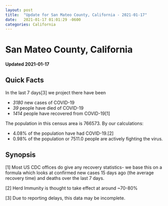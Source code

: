 ```yaml
---
layout: post
title:  "Update for San Mateo County, California - 2021-01-17"
date:   2021-01-17 01:01:29 -0600
categories: California
---
```


# San Mateo County, California
#### Updated 2021-01-17

## Quick Facts

In the last 7 days[3] we project there have been
- *3180* new cases of COVID-19
- *39* people have died of COVID-19
- *1414* people have recovered from COVID-19[1]

The population in this census area is 766573. By our calculations:
- 4.08% of the population have had COVID-19.[2]
- 0.98% of the population or 7511.0 people are actively fighting the virus.

## Synopsis




[1] Most US CDC offices do give any recovery statistics- we base this on a formula which looks at confirmed new cases
15 days ago (the average recovery time) and deaths over the last 7 days.

[2] Herd Immunity is thought to take effect at around ~70-80%

[3] Due to reporting delays, this data may be incomplete.
 
    